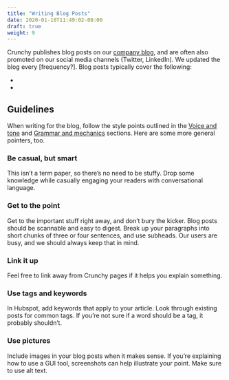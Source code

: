 ```yaml
---
title: "Writing Blog Posts"
date: 2020-01-10T11:49:02-08:00
draft: true
weight: 9
---
```


Crunchy publishes blog posts on our [company blog](info.crunchydata.com/blog), and are often also promoted on our social media channels (Twitter, LinkedIn). We updated the blog every [frequency?]. Blog posts typically cover the following:

* 
* 

## Guidelines

When writing for the blog, follow the style points outlined in the [Voice and tone](/02-voice-and-tone.html.md) and [Grammar and mechanics](/04-grammar-and-mechanics.html.md) sections. Here are some more general pointers, too.

### Be casual, but smart
This isn’t a term paper, so there’s no need to be stuffy. Drop some knowledge while casually engaging your readers with conversational language.

### Get to the point
Get to the important stuff right away, and don’t bury the kicker. Blog posts should be scannable and easy to digest. Break up your paragraphs into short chunks of three or four sentences, and use subheads. Our users are busy, and we should always keep that in mind.

### Link it up
Feel free to link away from Crunchy pages if it helps you explain something.

### Use tags and keywords
In Hubspot, add keywords that apply to your article. Look through existing posts for common tags. If you’re not sure if a word should be a tag, it probably shouldn’t.

### Use pictures
Include images in your blog posts when it makes sense. If you’re explaining how to use a GUI tool, screenshots can help illustrate your point. Make sure to use alt text.